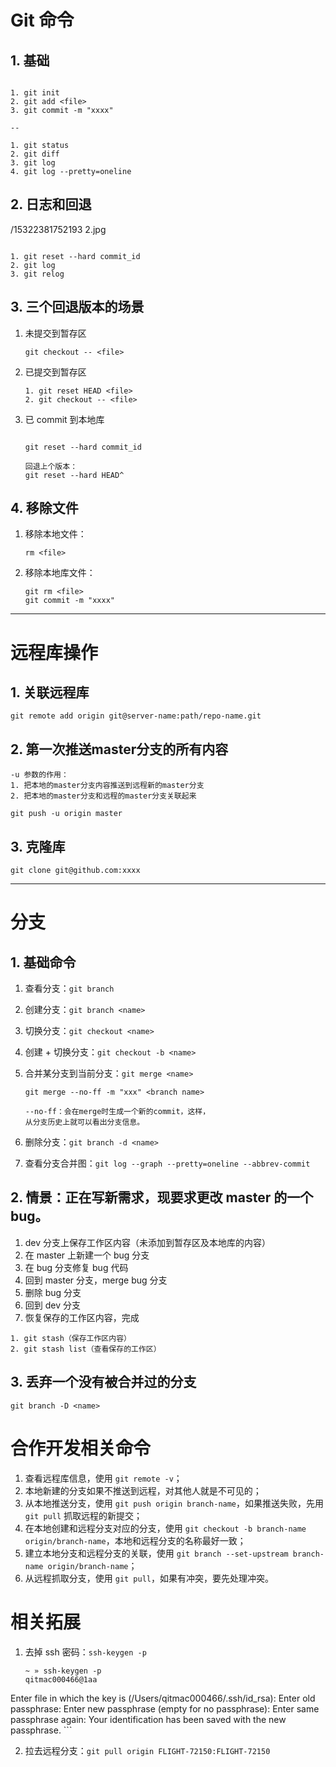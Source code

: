 # Git 命令


## 1. 基础

```

1. git init
2. git add <file>
3. git commit -m "xxxx"

--

1. git status
2. git diff
3. git log
4. git log --pretty=oneline

```

## 2. 日志和回退

/15322381752193 2.jpg

```

1. git reset --hard commit_id
2. git log
3. git relog

```

## 3. 三个回退版本的场景

1. 未提交到暂存区
    
    ```
    git checkout -- <file>
    ```
    
2. 已提交到暂存区

    ```
    1. git reset HEAD <file>
    2. git checkout -- <file>
    
    ```
    
3. 已 commit 到本地库

    ```

    git reset --hard commit_id
    
    回退上个版本：
    git reset --hard HEAD^
    
    ```

## 4. 移除文件

1. 移除本地文件：  

    ```
    rm <file>
    ```
2. 移除本地库文件：

    ```
    git rm <file>
    git commit -m "xxxx"
    ```
    
    
---

# 远程库操作

## 1. 关联远程库

```
git remote add origin git@server-name:path/repo-name.git
```

## 2. 第一次推送master分支的所有内容

```
-u 参数的作用：
1. 把本地的master分支内容推送到远程新的master分支
2. 把本地的master分支和远程的master分支关联起来

git push -u origin master
```


## 3. 克隆库

```
git clone git@github.com:xxxx
```


---

# 分支

## 1. 基础命令

1. 查看分支：`git branch`
2. 创建分支：`git branch <name>`
3. 切换分支：`git checkout <name>`
4. 创建 + 切换分支：`git checkout -b <name>`
5. 合并某分支到当前分支：`git merge <name>`
    
    ```
    git merge --no-ff -m "xxx" <branch name>
    
    --no-ff：会在merge时生成一个新的commit，这样，
    从分支历史上就可以看出分支信息。
    ```
    
6. 删除分支：`git branch -d <name>`
7. 查看分支合并图：`git log --graph --pretty=oneline --abbrev-commit`


## 2. 情景：正在写新需求，现要求更改 master 的一个 bug。

1. dev 分支上保存工作区内容（未添加到暂存区及本地库的内容）
2. 在 master 上新建一个 bug 分支
3. 在 bug 分支修复 bug 代码
4. 回到 master 分支，merge bug 分支
5. 删除 bug 分支
6. 回到 dev 分支
7. 恢复保存的工作区内容，完成


```
1. git stash（保存工作区内容）
2. git stash list（查看保存的工作区）

```

## 3. 丢弃一个没有被合并过的分支

```
git branch -D <name>
```


# 合作开发相关命令

1. 查看远程库信息，使用 `git remote -v`；
2. 本地新建的分支如果不推送到远程，对其他人就是不可见的；
3. 从本地推送分支，使用 `git push origin branch-name`，如果推送失败，先用 `git pull` 抓取远程的新提交；
4. 在本地创建和远程分支对应的分支，使用 `git checkout -b branch-name origin/branch-name`，本地和远程分支的名称最好一致；
5. 建立本地分支和远程分支的关联，使用 `git branch --set-upstream branch-name origin/branch-name`；
6. 从远程抓取分支，使用 `git pull`，如果有冲突，要先处理冲突。


# 相关拓展

1. 去掉 ssh 密码：`ssh-keygen -p` 
    
    ```
   ~ » ssh-keygen -p                                                                   qitmac000466@1aa
Enter file in which the key is (/Users/qitmac000466/.ssh/id_rsa):
Enter old passphrase:
Enter new passphrase (empty for no passphrase):
Enter same passphrase again:
Your identification has been saved with the new passphrase.
    ```


2. 拉去远程分支：`git pull origin FLIGHT-72150:FLIGHT-72150`

